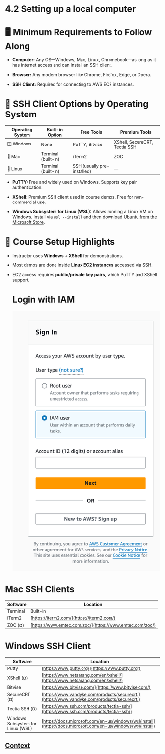 # 4.2 Setting up a local computer 
 
# 🖥️ Minimum Requirements to Follow Along
* **Computer:** Any OS—Windows, Mac, Linux, Chromebook—as long as it has internet access and can install an SSH client.

* **Browser:** Any modern browser like Chrome, Firefox, Edge, or Opera.

* **SSH Client:** Required for connecting to AWS EC2 instances.

# 🔐 SSH Client Options by Operating System

| Operating System | Built-in Option     | Free Tools             | Premium Tools                        |
|------------------|---------------------|-------------------------|---------------------------------------|
| 🪟 Windows         | None                | PuTTY, Bitvise          | XShell, SecureCRT, Tectia SSH         |
| 🍎 Mac            | Terminal (built-in) | iTerm2                 | ZOC                                   |
| 🐧 Linux          | Terminal (built-in) | SSH (usually pre-installed) | —                                 |

* **PuTTY:** Free and widely used on Windows. Supports key pair authentication.

* **XShell:** Premium SSH client used in course demos. Free for non-commercial use.

* **Windows Subsystem for Linux (WSL):** Allows running a Linux VM on Windows. Install via ```wsl --install``` and then download [Ubuntu from the Microsoft Store](https://apps.microsoft.com/detail/9pdxgncfsczv?hl=en-us&gl=US).

# 🧪 Course Setup Highlights
* Instructor uses **Windows + XShell** for demonstrations.

* Most demos are done inside **Linux EC2 instances** accessed via SSH.

* EC2 access requires **public/private key pairs**, which PuTTY and XShell support. 
  
  # Login with IAM

  ![3.2_Login_with_IAM](./IMAGES/3.2_Login_with_IAM.png)

# Mac SSH Clients

| **Software** | **Location**                        |
|--------------|-------------------------------------|
| Terminal     | Built-in                            |
| iTerm2       | [https://iterm2.com/](https://iterm2.com/) |
| ZOC (¤)      | [https://www.emtec.com/zoc/](https://www.emtec.com/zoc/) |

# Windows SSH Client 

| **Software**                          | **Location**                                                                 |
|--------------------------------------|------------------------------------------------------------------------------|
| Putty                                | [https://www.putty.org/](https://www.putty.org/)                            |
| XShell (¤)                           | [https://www.netsarang.com/en/xshell/](https://www.netsarang.com/en/xshell/)|
| Bitvise                              | [https://www.bitvise.com/](https://www.bitvise.com/)                        |
| SecureCRT (¤)                        | [https://www.vandyke.com/products/securecrt/](https://www.vandyke.com/products/securecrt/) |
| Tectia SSH (¤)                       | [https://www.ssh.com/products/tectia-ssh/](https://www.ssh.com/products/tectia-ssh/) |
| Windows Subsystem for Linux (WSL)    | [https://docs.microsoft.com/en-us/windows/wsl/install](https://docs.microsoft.com/en-us/windows/wsl/install) |

 
 ## [Context](./../context.md)